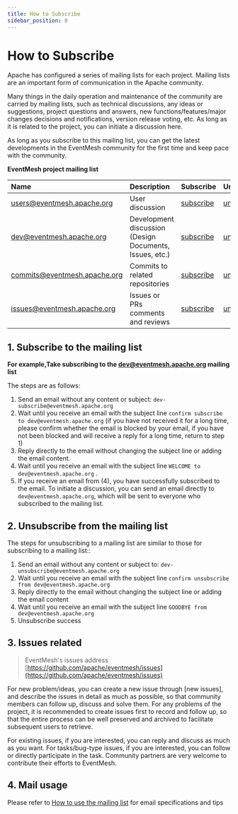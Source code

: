 ```yaml
---
title: How to Subscribe
sidebar_position: 0
---
```


# How to Subscribe

Apache has configured a series of mailing lists for each project. Mailing lists are an important form of communication in the Apache community.

Many things in the daily operation and maintenance of the community are carried by mailing lists, such as technical discussions, any ideas or suggestions, project questions and answers, new functions/features/major changes decisions and notifications, version release voting, etc. As long as it is related to the project, you can initiate a discussion here.

As long as you subscribe to this mailing list, you can get the latest developments in the EventMesh community for the first time and keep pace with the community.

**EventMesh project mailing list**

|Name|Description|Subscribe|Unsubscribe|Archive|
|:-----|:--------|:------|:-------|:-----|
| [users@eventmesh.apache.org](mailto:users@eventmesh.apache.org) | User discussion | [subscribe](mailto:users-subscribe@eventmesh.apache.org) | [unsubscribe](mailto:users-unsubscribe@eventmesh.apache.org) | [archive](https://lists.apache.org/list.html?users@eventmesh.apache.org) |
| [dev@eventmesh.apache.org](mailto:dev@eventmesh.apache.org) | Development discussion (Design Documents, Issues, etc.) | [subscribe](mailto:dev-subscribe@eventmesh.apache.org) | [unsubscribe](mailto:dev-unsubscribe@eventmesh.apache.org) | [archive](https://lists.apache.org/list.html?dev@eventmesh.apache.org) |
| [commits@eventmesh.apache.org](mailto:commits@eventmesh.apache.org) | Commits to related repositories | [subscribe](mailto:commits-subscribe@eventmesh.apache.org) | [unsubscribe](mailto:commits-unsubscribe@eventmesh.apache.org) | [archive](https://lists.apache.org/list.html?commits@eventmesh.apache.org) |
| [issues@eventmesh.apache.org](mailto:issues@eventmesh.apache.org) | Issues or PRs comments and reviews | [subscribe](mailto:issues-subscribe@eventmesh.apache.org) | [unsubscribe](mailto:issues-unsubscribe@eventmesh.apache.org) | [archive](https://lists.apache.org/list.html?issues@eventmesh.apache.org) |


## 1. Subscribe to the mailing list
**For example,Take subscribing to the dev@eventmesh.apache.org mailing list**

The steps are as follows:
 1. Send an email without any content or subject:  `dev-subscribe@eventmesh.apache.org`
 2. Wait until you receive an email with the subject line `confirm subscribe to dev@eventmesh.apache.org` (if you have not received it for a long time, please confirm whether the email is blocked by your email, if you have not been blocked and will receive a reply for a long time, return to step 1)
 3. Reply directly to the email without changing the subject line or adding the email content.
 4. Wait until you receive an email with the subject line `WELCOME to dev@eventmesh.apache.org` .
 5. If you receive an email from (4), you have successfully subscribed to the email. To initiate a discussion, you can send an email directly to `dev@eventmesh.apache.org`, which will be sent to everyone who subscribed to the mailing list.

## 2. Unsubscribe from the mailing list
The steps for unsubscribing to a mailing list are similar to those for subscribing to a mailing list::
1. Send an email without any content or subject to: `dev-unsubscribe@eventmesh.apache.org`
2. Wait until you receive an email with the subject line `confirm unsubscribe from dev@eventmesh.apache.org` 
3. Reply directly to the email without changing the subject line or adding the email content
4. Wait until you receive an email with the subject line `GOODBYE from dev@eventmesh.apache.org`
5. Unsubscribe success


## 3. Issues related

> EventMesh's issues address [https://github.com/apache/eventmesh/issues](https://github.com/apache/eventmesh/issues)

For new problem/ideas, you can create a new issue through \[new issues\], and describe the issues in detail as much as possible, so that community members can follow up, discuss and solve them. For any problems of the project, it is recommended to create issues first to record and follow up, so that the entire process can be well preserved and archived to facilitate subsequent users to retrieve.

For existing issues, if you are interested, you can reply and discuss as much as you want. For tasks/bug-type issues, if you are interested, you can follow or directly participate in the task. Community partners are very welcome to contribute their efforts to EventMesh.


## 4. Mail usage 

Please refer to [How to use the mailing list](03-how-to-use-email.md) for email specifications and tips
